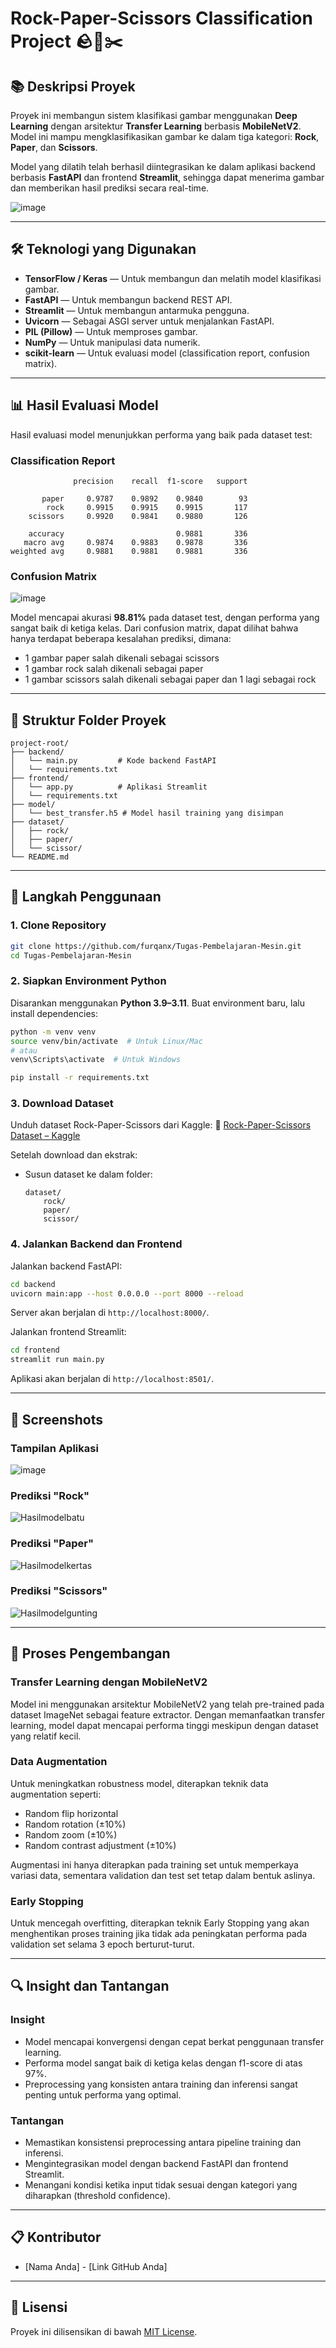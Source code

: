 # Rock-Paper-Scissors Classification Project 🪨📄✂️

## 📚 Deskripsi Proyek
Proyek ini membangun sistem klasifikasi gambar menggunakan **Deep Learning** dengan arsitektur **Transfer Learning** berbasis **MobileNetV2**. Model ini mampu mengklasifikasikan gambar ke dalam tiga kategori: **Rock**, **Paper**, dan **Scissors**. 

Model yang dilatih telah berhasil diintegrasikan ke dalam aplikasi backend berbasis **FastAPI** dan frontend **Streamlit**, sehingga dapat menerima gambar dan memberikan hasil prediksi secara real-time.

![image](https://github.com/user-attachments/assets/eb794960-da96-4e98-b759-66e345cb7194)


---

## 🛠️ Teknologi yang Digunakan
- **TensorFlow / Keras** — Untuk membangun dan melatih model klasifikasi gambar.
- **FastAPI** — Untuk membangun backend REST API.
- **Streamlit** — Untuk membangun antarmuka pengguna.
- **Uvicorn** — Sebagai ASGI server untuk menjalankan FastAPI.
- **PIL (Pillow)** — Untuk memproses gambar.
- **NumPy** — Untuk manipulasi data numerik.
- **scikit-learn** — Untuk evaluasi model (classification report, confusion matrix).

---

## 📊 Hasil Evaluasi Model

Hasil evaluasi model menunjukkan performa yang baik pada dataset test:

### Classification Report
```
              precision    recall  f1-score   support

       paper     0.9787    0.9892    0.9840        93
        rock     0.9915    0.9915    0.9915       117
    scissors     0.9920    0.9841    0.9880       126

    accuracy                         0.9881       336
   macro avg     0.9874    0.9883    0.9878       336
weighted avg     0.9881    0.9881    0.9881       336
```

### Confusion Matrix
![image](https://github.com/user-attachments/assets/8f532339-1b98-4a1c-973a-d7b699c81ee7)

Model mencapai akurasi **98.81%** pada dataset test, dengan performa yang sangat baik di ketiga kelas. Dari confusion matrix, dapat dilihat bahwa hanya terdapat beberapa kesalahan prediksi, dimana:
- 1 gambar paper salah dikenali sebagai scissors
- 1 gambar rock salah dikenali sebagai paper
- 1 gambar scissors salah dikenali sebagai paper dan 1 lagi sebagai rock

---

## 📂 Struktur Folder Proyek
```
project-root/
├── backend/
│   └── main.py         # Kode backend FastAPI
│   └── requirements.txt
├── frontend/
│   └── app.py          # Aplikasi Streamlit
│   └── requirements.txt          
├── model/
│   └── best_transfer.h5 # Model hasil training yang disimpan
├── dataset/
│   ├── rock/
│   ├── paper/
│   └── scissor/
└── README.md
```

---

## 🚀 Langkah Penggunaan

### 1. Clone Repository
```bash
git clone https://github.com/furqanx/Tugas-Pembelajaran-Mesin.git
cd Tugas-Pembelajaran-Mesin
```

### 2. Siapkan Environment Python
Disarankan menggunakan **Python 3.9–3.11**. Buat environment baru, lalu install dependencies:
```bash
python -m venv venv
source venv/bin/activate  # Untuk Linux/Mac
# atau
venv\Scripts\activate  # Untuk Windows

pip install -r requirements.txt
```

### 3. Download Dataset
Unduh dataset Rock-Paper-Scissors dari Kaggle:
🔗 [Rock-Paper-Scissors Dataset – Kaggle](https://www.kaggle.com/datasets/drgfreeman/rockpaperscissors)

Setelah download dan ekstrak:
- Susun dataset ke dalam folder:
  ```
  dataset/
      rock/
      paper/
      scissor/
  ```

### 4. Jalankan Backend dan Frontend
Jalankan backend FastAPI:
```bash
cd backend
uvicorn main:app --host 0.0.0.0 --port 8000 --reload
```
Server akan berjalan di `http://localhost:8000/`.

Jalankan frontend Streamlit:
```bash
cd frontend
streamlit run main.py
```
Aplikasi akan berjalan di `http://localhost:8501/`.

---

## 📸 Screenshots

### Tampilan Aplikasi
![image](https://github.com/user-attachments/assets/ed2816ac-667b-4770-ae51-84129142ef42)


### Prediksi "Rock"
![Hasilmodelbatu](https://github.com/user-attachments/assets/29d55c54-6f2b-4b83-ad1d-fb29e6a17dc4)

### Prediksi "Paper"
![Hasilmodelkertas](https://github.com/user-attachments/assets/4b49c925-698a-4981-b617-7f8d0f058184)

### Prediksi "Scissors"
![Hasilmodelgunting](https://github.com/user-attachments/assets/c7649e66-d367-4892-a4fc-c5412d46b1bc)


---

## 📝 Proses Pengembangan

### Transfer Learning dengan MobileNetV2
Model ini menggunakan arsitektur MobileNetV2 yang telah pre-trained pada dataset ImageNet sebagai feature extractor. Dengan memanfaatkan transfer learning, model dapat mencapai performa tinggi meskipun dengan dataset yang relatif kecil.

### Data Augmentation
Untuk meningkatkan robustness model, diterapkan teknik data augmentation seperti:
- Random flip horizontal
- Random rotation (±10%)
- Random zoom (±10%)
- Random contrast adjustment (±10%)

Augmentasi ini hanya diterapkan pada training set untuk memperkaya variasi data, sementara validation dan test set tetap dalam bentuk aslinya.

### Early Stopping
Untuk mencegah overfitting, diterapkan teknik Early Stopping yang akan menghentikan proses training jika tidak ada peningkatan performa pada validation set selama 3 epoch berturut-turut.

---

## 🔍 Insight dan Tantangan

### Insight
- Model mencapai konvergensi dengan cepat berkat penggunaan transfer learning.
- Performa model sangat baik di ketiga kelas dengan f1-score di atas 97%.
- Preprocessing yang konsisten antara training dan inferensi sangat penting untuk performa yang optimal.

### Tantangan
- Memastikan konsistensi preprocessing antara pipeline training dan inferensi.
- Mengintegrasikan model dengan backend FastAPI dan frontend Streamlit.
- Menangani kondisi ketika input tidak sesuai dengan kategori yang diharapkan (threshold confidence).

---

## 📋 Kontributor
- [Nama Anda] - [Link GitHub Anda]

---

## 📜 Lisensi
Proyek ini dilisensikan di bawah [MIT License](LICENSE).
